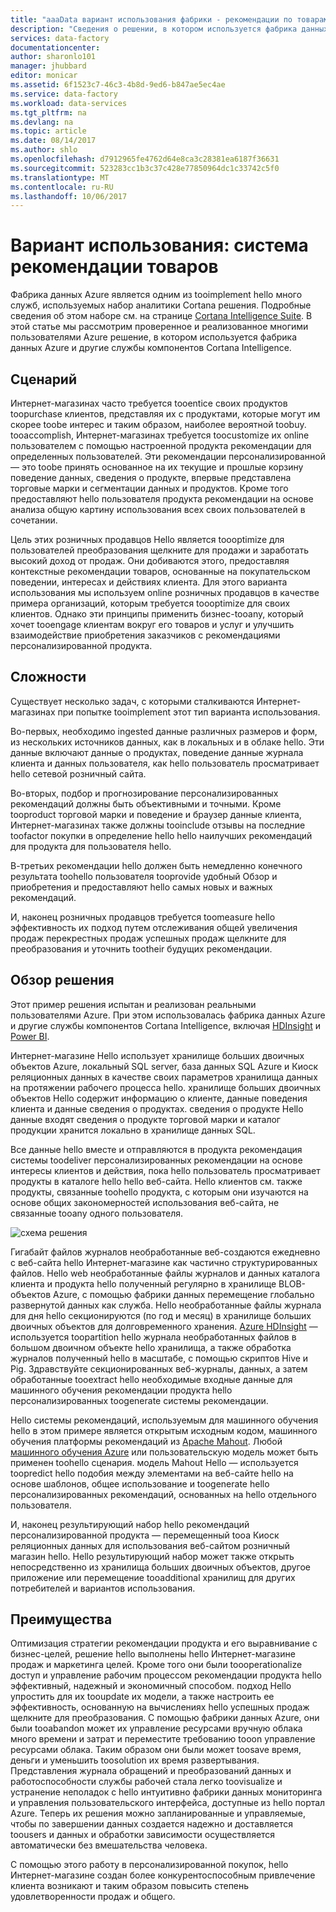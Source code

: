 ```yaml
---
title: "aaaData вариант использования фабрики - рекомендации по товарам"
description: "Сведения о решении, в котором используется фабрика данных Azure и другие службы."
services: data-factory
documentationcenter: 
author: sharonlo101
manager: jhubbard
editor: monicar
ms.assetid: 6f1523c7-46c3-4b8d-9ed6-b847ae5ec4ae
ms.service: data-factory
ms.workload: data-services
ms.tgt_pltfrm: na
ms.devlang: na
ms.topic: article
ms.date: 08/14/2017
ms.author: shlo
ms.openlocfilehash: d7912965fe4762d64e8ca3c28381ea6187f36631
ms.sourcegitcommit: 523283cc1b3c37c428e77850964dc1c33742c5f0
ms.translationtype: MT
ms.contentlocale: ru-RU
ms.lasthandoff: 10/06/2017
---
```

# <a name="use-case---product-recommendations"></a>Вариант использования: система рекомендации товаров
Фабрика данных Azure является одним из tooimplement hello много служб, используемых набор аналитики Cortana решения.  Подробные сведения об этом наборе см. на странице [Cortana Intelligence Suite](http://www.microsoft.com/cortanaanalytics). В этой статье мы рассмотрим проверенное и реализованное многими пользователями Azure решение, в котором используется фабрика данных Azure и другие службы компонентов Cortana Intelligence.

## <a name="scenario"></a>Сценарий
Интернет-магазинах часто требуется tooentice своих продуктов toopurchase клиентов, представляя их с продуктами, которые могут им скорее toobe интерес и таким образом, наиболее вероятной toobuy. tooaccomplish, Интернет-магазинах требуется toocustomize их online пользователем с помощью настроенной продукта рекомендации для определенных пользователей. Эти рекомендации персонализированной — это toobe принять основанное на их текущие и прошлые корзину поведение данных, сведения о продукте, впервые представлена торговые марки и сегментации данных и продуктов.  Кроме того предоставляют hello пользователя продукта рекомендации на основе анализа общую картину использования всех своих пользователей в сочетании.

Цель этих розничных продавцов Hello является toooptimize для пользователей преобразования щелкните для продажи и заработать высокий доход от продаж.  Они добиваются этого, предоставляя контекстные рекомендации товаров, основанные на покупательском поведении, интересах и действиях клиента. Для этого варианта использования мы используем online розничных продавцов в качестве примера организаций, которым требуется toooptimize для своих клиентов. Однако эти принципы применить бизнес-tooany, который хочет tooengage клиентам вокруг его товаров и услуг и улучшить взаимодействие приобретения заказчиков с рекомендациями персонализированной продукта.

## <a name="challenges"></a>Сложности
Существует несколько задач, с которыми сталкиваются Интернет-магазинах при попытке tooimplement этот тип варианта использования. 

Во-первых, необходимо ingested данные различных размеров и форм, из нескольких источников данных, как в локальных и в облаке hello. Эти данные включают данные о продуктах, поведение данные журнала клиента и данных пользователя, как hello пользователь просматривает hello сетевой розничный сайта. 

Во-вторых, подбор и прогнозирование персонализированных рекомендаций должны быть объективными и точными. Кроме tooproduct торговой марки и поведение и браузер данные клиента, Интернет-магазинах также должны tooinclude отзывы на последние toofactor покупки в определение hello hello наилучших рекомендаций для продукта для пользователя hello. 

В-третьих рекомендации hello должен быть немедленно конечного результата toohello пользователя tooprovide удобный Обзор и приобретения и предоставляют hello самых новых и важных рекомендаций. 

И, наконец розничных продавцов требуется toomeasure hello эффективность их подход путем отслеживания общей увеличения продаж перекрестных продаж успешных продаж щелкните для преобразования и уточнить tootheir будущих рекомендации.

## <a name="solution-overview"></a>Обзор решения
Этот пример решения испытан и реализован реальными пользователями Azure. При этом использовалась фабрика данных Azure и другие службы компонентов Cortana Intelligence, включая [HDInsight](https://azure.microsoft.com/services/hdinsight/) и [Power BI](https://powerbi.microsoft.com/).

Интернет-магазине Hello использует хранилище больших двоичных объектов Azure, локальный SQL server, база данных SQL Azure и Киоск реляционных данных в качестве своих параметров хранилища данных на протяжении рабочего процесса hello.  хранилище больших двоичных объектов Hello содержит информацию о клиенте, данные поведения клиента и данные сведения о продуктах. сведения о продукте Hello данные входят сведения о продукте торговой марки и каталог продукции хранится локально в хранилище данных SQL. 

Все данные hello вместе и отправляются в продукта рекомендация системы toodeliver персонализированных рекомендации на основе интересы клиентов и действия, пока hello пользователь просматривает продукты в каталоге hello hello веб-сайта. Hello клиентов см. также продукты, связанные toohello продукта, с которым они изучаются на основе общих закономерностей использования веб-сайта, не связанные tooany одного пользователя.

![схема решения](./media/data-factory-product-reco-usecase/diagram-1.png)

Гигабайт файлов журналов необработанные веб-создаются ежедневно с веб-сайта hello Интернет-магазине как частично структурированных файлов. Hello web необработанные файлы журналов и данных каталога клиента и продукта hello полученный регулярно в хранилище BLOB-объектов Azure, с помощью фабрики данных перемещение глобально развернутой данных как служба. Hello необработанные файлы журнала для дня hello секционируются (по год и месяц) в хранилище больших двоичных объектов для долговременного хранения.  [Azure HDInsight](https://azure.microsoft.com/services/hdinsight/) — используется toopartition hello журнала необработанных файлов в большом двоичном объекте hello хранилища, а также обработка журналов полученный hello в масштабе, с помощью скриптов Hive и Pig. Здравствуйте секционированных веб-журналы, данных, а затем обработанные tooextract hello необходимые входные данные для машинного обучения рекомендации продукта hello персонализированных toogenerate системы рекомендации.

Hello системы рекомендаций, используемым для машинного обучения hello в этом примере является открытым исходным кодом, машинного обучения платформы рекомендаций из [Apache Mahout](http://mahout.apache.org/).  Любой [машинного обучения Azure](https://azure.microsoft.com/services/machine-learning/) или пользовательскую модель может быть применен toohello сценария.  модель Mahout Hello — используется toopredict hello подобия между элементами на веб-сайте hello на основе шаблонов, общее использование и toogenerate hello персонализированных рекомендаций, основанных на hello отдельного пользователя.

И, наконец результирующий набор hello рекомендаций персонализированной продукта — перемещенный tooa Киоск реляционных данных для использования веб-сайтом розничный магазин hello.  Hello результирующий набор может также открыть непосредственно из хранилища больших двоичных объектов, другое приложение или перемещение tooadditional хранилищ для других потребителей и вариантов использования.

## <a name="benefits"></a>Преимущества
Оптимизация стратегии рекомендации продукта и его выравнивание с бизнес-целей, решение hello выполнены hello Интернет-магазине продаж и маркетинга целей. Кроме того они были toooperationalize доступ и управление рабочим процессом рекомендации продукта hello эффективный, надежный и экономичный способом. подход Hello упростить для их tooupdate их модели, а также настроить ее эффективность, основанную на вычислениях hello успешных продаж щелкните для преобразования. С помощью фабрики данных Azure, они были tooabandon может их управление ресурсами вручную облака много времени и затрат и переместите требованию tooon управление ресурсами облака. Таким образом они были может toosave время, деньги и уменьшить toosolution их время развертывания. Представления журнала обращений и преобразований данных и работоспособности службы рабочей стала легко toovisualize и устранение неполадок с hello интуитивно фабрики данных мониторинга и управления пользовательского интерфейса, доступные из hello портал Azure. Теперь их решения можно запланированные и управляемые, чтобы по завершении данных создается надежно и доставляется toousers и данных и обработки зависимости осуществляется автоматически без вмешательства человека.

С помощью этого работу в персонализированной покупок, hello Интернет-магазине создан более конкурентоспособным привлечение клиента возникают и таким образом повысить степень удовлетворенности продаж и общего.

